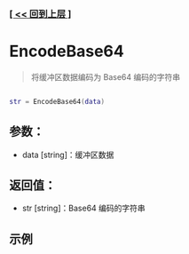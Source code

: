 ### [[ << 回到上层 ]](README.md)

# EncodeBase64

> 将缓冲区数据编码为 Base64 编码的字符串

```lua

str = EncodeBase64(data)

```

## 参数：

+ data [string]：缓冲区数据

## 返回值：

+ str [string]：Base64 编码的字符串

## 示例

```lua

```